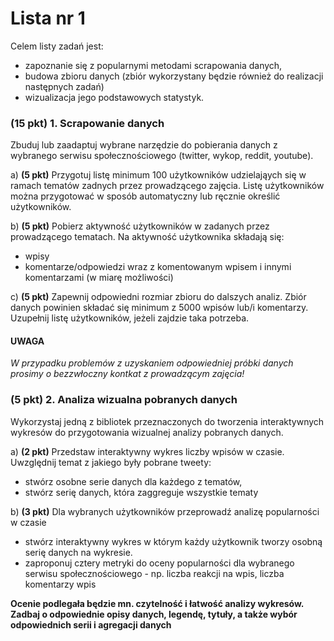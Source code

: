 # Lista nr 1

Celem listy zadań jest:
- zapoznanie się z popularnymi metodami scrapowania danych, 
- budowa zbioru danych (zbiór wykorzystany będzie również do realizacji następnych zadań) 
- wizualizacja jego podstawowych statystyk.

### (15 pkt) 1. Scrapowanie danych
Zbuduj lub zaadaptuj wybrane narzędzie do pobierania danych z wybranego serwisu społecznościowego (twitter, wykop, reddit, youtube). 

a) **(5 pkt)** Przygotuj listę minimum 100 użytkowników udzielająych się w ramach tematów zadnych przez prowadzącego zajęcia. Listę użytkowników można przygotować w sposób automatyczny lub ręcznie określić użytkowników.

b) **(5 pkt)** Pobierz aktywność użytkowników w zadanych przez prowadzącego tematach. Na aktywność użytkownika składają się:
- wpisy  
- komentarze/odpowiedzi wraz z komentowanym wpisem i innymi komentarzami (w miarę możliwości)

c) **(5 pkt)** Zapewnij odpowiedni rozmiar zbioru do dalszych analiz. Zbiór danych powinien składać się minimum z 5000 wpisów lub/i komentarzy. Uzupełnij listę użytkowników, jeżeli zajdzie taka potrzeba. 

#### UWAGA
_W przypadku problemów z uzyskaniem odpowiedniej próbki danych prosimy o bezzwłoczny kontkat z prowadzącym zajęcia!_

### (5 pkt) 2. Analiza wizualna pobranych danych 

Wykorzystaj jedną z bibliotek przeznaczonych do tworzenia interaktywnych wykresów do przygotowania wizualnej analizy pobranych danych.

a) **(2 pkt)** Przedstaw interaktywny wykres liczby wpisów w czasie.
Uwzględnij temat z jakiego były pobrane tweety:
- stwórz osobne serie danych dla każdego z tematów, 
- stwórz serię danych, która zaggreguje wszystkie tematy

b) **(3 pkt)** Dla wybranych użytkowników przeprowadź analizę popularności w czasie
- stwórz interaktywny wykres w którym każdy użytkownik tworzy osobną serię danych na wykresie. 
- zaproponuj cztery metryki do oceny popularności dla wybranego serwisu społecznościowego - np. liczba reakcji na wpis, liczba komentarzy wpis

**Ocenie podlegała będzie mn. czytelność i łatwość analizy wykresów. Zadbaj o odpowiednie opisy danych, legendę, tytuły, a także wybór odpowiednich serii i agregacji danych**
